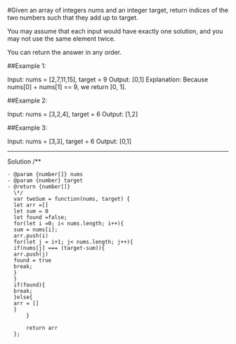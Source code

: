 #Given an array of integers nums and an integer target, return indices of the two numbers such that they add up to target.

You may assume that each input would have exactly one solution, and you may not use the same element twice.

You can return the answer in any order.

##Example 1:

Input: nums = [2,7,11,15], target = 9
Output: [0,1]
Explanation: Because nums[0] + nums[1] == 9, we return [0, 1].

##Example 2:

Input: nums = [3,2,4], target = 6
Output: [1,2]

##Example 3:

Input: nums = [3,3], target = 6
Output: [0,1]

---

Solution
/\*\*

```
- @param {number[]} nums
- @param {number} target
- @return {number[]}
  \*/
  var twoSum = function(nums, target) {
  let arr =[]
  let sum = 0
  let found =false;
  for(let i =0; i< nums.length; i++){
  sum = nums[i];
  arr.push(i)
  for(let j = i+1; j< nums.length; j++){
  if(nums[j] === (target-sum)){
  arr.push(j)
  found = true
  break;
  }
  }
  if(found){
  break;
  }else{
  arr = []
  }
      }

      return arr
  };
```
